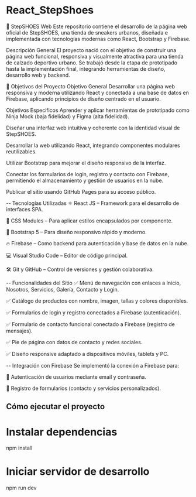 # React_StepShoes
👟 StepSHOES Web
Este repositorio contiene el desarrollo de la página web oficial de StepSHOES, una tienda de sneakers urbanos, diseñada e implementada con tecnologías modernas como React, Bootstrap y Firebase.

 Descripción General
El proyecto nació con el objetivo de construir una página web funcional, responsiva y visualmente atractiva para una tienda de calzado deportivo urbano. Se trabajó desde la etapa de prototipado hasta la implementación final, integrando herramientas de diseño, desarrollo web y backend.

🎯 Objetivos del Proyecto
Objetivo General
Desarrollar una página web responsiva y moderna utilizando React y conectada a una base de datos en Firebase, aplicando principios de diseño centrado en el usuario.

Objetivos Específicos
Aprender y aplicar herramientas de prototipado como Ninja Mock (baja fidelidad) y Figma (alta fidelidad).

Diseñar una interfaz web intuitiva y coherente con la identidad visual de StepSHOES.

Desarrollar la web utilizando React, integrando componentes modulares reutilizables.

Utilizar Bootstrap para mejorar el diseño responsivo de la interfaz.

Conectar los formularios de login, registro y contacto con Firebase, permitiendo el almacenamiento y gestión de usuarios en la nube.

Publicar el sitio usando GitHub Pages para su acceso público.

-- Tecnologías Utilizadas
⚛️ React JS – Framework para el desarrollo de interfaces SPA.

🎨 CSS Modules – Para aplicar estilos encapsulados por componente.

💠 Bootstrap 5 – Para diseño responsivo rápido y moderno.

🔥 Firebase – Como backend para autenticación y base de datos en la nube.

💻 Visual Studio Code – Editor de código principal.

🛠️ Git y GitHub – Control de versiones y gestión colaborativa.

-- Funcionalidades del Sitio
✅ Menú de navegación con enlaces a Inicio, Nosotros, Servicios, Galería, Contacto y Login.

✅ Catálogo de productos con nombre, imagen, tallas y colores disponibles.

✅ Formularios de login y registro conectados a Firebase (autenticación).

✅ Formulario de contacto funcional conectado a Firebase (registro de mensajes).

✅ Pie de página con datos de contacto y redes sociales.

✅ Diseño responsive adaptado a dispositivos móviles, tablets y PC.

-- Integración con Firebase
Se implementó la conexión a Firebase para:

🔑 Autenticación de usuarios mediante email y contraseña.

📩 Registro de formularios (contacto y servicios personalizados).


## Cómo ejecutar el proyecto
# Instalar dependencias
npm install

# Iniciar servidor de desarrollo
npm run dev
